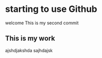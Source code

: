# starting to use Github
welcome
This is my second commit
## This is my work
ajshdjakshda
sajhdajsk
